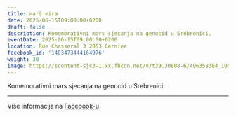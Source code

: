 ```yaml
---
title: marš mira
date: 2025-06-15T09:00:00+0200
draft: false
description: Komemorativni mars sjecanja na genocid u Srebrenici.
eventDate: 2025-06-15T09:00:00+0200
location: Rue Chasseral 3 2053 Cernier
facebook_id: '1403473444164976'
weight: 30
image: https://scontent-sjc3-1.xx.fbcdn.net/v/t39.30808-6/496358384_1007574214836511_4806363768185633011_n.jpg?_nc_cat=102&ccb=1-7&_nc_sid=9e60e4&_nc_ohc=K4aGiWltMxMQ7kNvwFsDjiU&_nc_oc=AdmwVzR5CL_4aA5-qiFU5EV1l1cP6yz7DjCA2nQkfyr7Ks2fgQErOtIXhrdVkBjjEqM&_nc_zt=23&_nc_ht=scontent-sjc3-1.xx&edm=ABTKTjYEAAAA&_nc_gid=Dx2DJlk4wyR5T-LstOX_ew&oh=00_AfNZXLjbD5ry_UlbrAoZJajLf8pz7tzwuKBovfBJUAP_UQ&oe=686BB02E
---
```


Komemorativni mars sjecanja na genocid u Srebrenici.

---

Više informacija na [Facebook-u](https://facebook.com/events/1403473444164976)